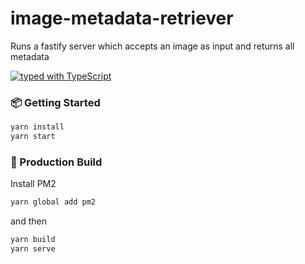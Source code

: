 # image-metadata-retriever

Runs a fastify server which accepts an image as input and returns all metadata

[![typed with TypeScript](https://badgen.net/badge/icon/typescript?icon=typescript&label)](https://www.typescriptlang.org)

### 📦 Getting Started

```sh
yarn install
yarn start
```

### 👷 Production Build

Install PM2 

```sh
yarn global add pm2
```

and then 

```sh
yarn build
yarn serve 
```